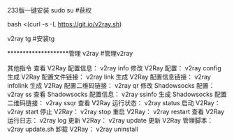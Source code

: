233版一键安装
sudo su #获权

bash <(curl -s -L https://git.io/v2ray.sh)

v2ray tg  #安装tg

********************管理
v2ray  #管理v2ray

其他指令
查看 V2Ray 配置信息： v2ray info
修改 V2Ray 配置： v2ray config
生成 V2Ray 配置文件链接： v2ray link
生成 V2Ray 配置信息链接： v2ray infolink
生成 V2Ray 配置二维码链接： v2ray qr
修改 Shadowsocks 配置： v2ray ss
查看 Shadowsocks 配置信息： v2ray ssinfo
生成 Shadowsocks 配置二维码链接： v2ray ssqr
查看 V2Ray 运行状态： v2ray status
启动 V2Ray： v2ray start
停止 V2Ray： v2ray stop
重启 V2Ray： v2ray restart
查看 V2Ray 运行日志： v2ray log
更新 V2Ray： v2ray update
更新 V2Ray 管理脚本： v2ray update.sh
卸载 V2Ray： v2ray uninstall